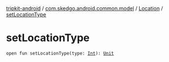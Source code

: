 [tripkit-android](../../index.md) / [com.skedgo.android.common.model](../index.md) / [Location](index.md) / [setLocationType](./set-location-type.md)

# setLocationType

`open fun setLocationType(type: `[`Int`](https://kotlinlang.org/api/latest/jvm/stdlib/kotlin/-int/index.html)`): `[`Unit`](https://kotlinlang.org/api/latest/jvm/stdlib/kotlin/-unit/index.html)